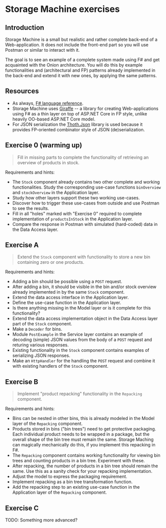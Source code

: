 # Storage Machine exercises

## Introduction

Storage Machine is a small but realistic and rather complete back-end of a Web-application. It does not include the front-end part so you will use Postman or similar to interact with it.

The goal is to see an example of a complete system made using F# and get acquainted with the Onion architecture. You will do this by example functionalities and (architectural and FP) patterns already implemented in the back-end and extend it with new ones, by applying the same patterns.

## Resources

* As always, [F# language reference](https://docs.microsoft.com/en-us/dotnet/fsharp/language-reference/).
* Storage Machine uses [Giraffe](https://github.com/giraffe-fsharp/Giraffe/blob/master/DOCUMENTATION.md) -- a library for creating Web-applications using F# as a thin layer on top of ASP.NET Core in FP style, unlike heavily OO-based ASP.NET Core model.
* For JSON serialization the [Thoth.Json](https://thoth-org.github.io/Thoth.Json/documentation/concept/introduction.html) library is used because it provides FP-oriented combinator style of JSON (de)serialization.

## Exercise 0 (warming up)

> Fill in missing parts to complete the functionality of retrieving an overview of products in stock.

Requirements and hints:

- The `Stock` component already contains two other complete and working functionalities. Study the corresponding use-case functions `binOverview` and `stockOverview` in the Application layer.
- Study how other layers support these two working use-cases.
- Discover how to trigger these use-cases from outside and use Postman to see the results.
- Fill in all "holes" marked with "Exercise 0" required to complete implementation of `productsInStock` in the Application layer.
- Compare the response in Postman with simulated (hard-coded) data in the Data Access layer.

## Exercise A

> Extend the `Stock` component with functionality to store a new bin containing zero or one products.

Requirements and hints:

- Adding a bin should be possible using a `POST` request.
- After adding a bin, it should be visible in the bin and/or stock overview already implemented in by the same `Stock` component.
- Extend the data access interface in the Application layer.
- Define the use-case function in the Application layer.
- Is there anything missing in the Model layer or is it complete for this functionality?
- Extend the data access implementation object in the Data Access layer part of the `Stock` component.
- Make a `Decoder` for bins.
- Module `PostExample` in the Service layer contains an example of decoding (simple) JSON values from the body of a `POST` request and returing various responses.
- Existing functionality in the `Stock` component contains examples of serializing JSON responses.
- Make an `HttpHandler` for the handling the `POST` request and combine it with existing handlers of the `Stock` component.

## Exercise B

> Implement "product repacking" functionality in the `Repacking` component.

Requirements and hints:

- Bins can be nested in other bins, this is already modeled in the Model layer of the `Repacking` component.
- Products stored in bins ("bin trees") need to get protective packaging. Each individual product needs to be wrapped in a package, but the overall shape of the bin tree must remain the same. Storage Maching can magically mechanically do this, if you implement this repacking in F#.
- The `Repacking` component contains working functionality for viewing bin trees and counting products in a bin tree. Experiment with these.
- After repacking, the number of products in a bin tree should remain the same. Use this as a sanity check for your repacking implementation.
- Adjust the model to express the packaging requirement.
- Implement repacking as a bin tree transformation function.
- Add the repacking step to an existing use-case function in the Application layer of the `Repacking` component.

## Exercise C

TODO: Something more advanced?
